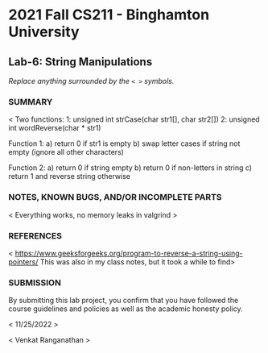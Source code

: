# 2021 Fall CS211 - Binghamton University

## Lab-6: String Manipulations

*Replace anything surrounded by the `< >` symbols.*

### SUMMARY

< Two functions: 
1: unsigned int strCase(char str1[], char str2[])
2: unsigned int wordReverse(char * str1)

Function 1:
    a) return 0 if str1 is empty
    b) swap letter cases if string not empty (ignore all other characters)

Function 2:
    a) return 0 if string empty
    b) return 0 if non-letters in string
    c) return 1 and reverse string otherwise
 >

### NOTES, KNOWN BUGS, AND/OR INCOMPLETE PARTS

< Everything works, no memory leaks in valgrind >

### REFERENCES

< https://www.geeksforgeeks.org/program-to-reverse-a-string-using-pointers/ 
This was also in my class notes, but it took a while to find>

### SUBMISSION

By submitting this lab project, you confirm that you have followed the course guidelines and policies as well as the academic honesty policy.

< 11/25/2022 >

< Venkat Ranganathan >

